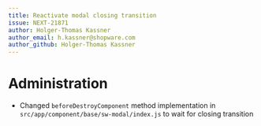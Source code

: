 ```yaml
---
title: Reactivate modal closing transition
issue: NEXT-21871
author: Holger-Thomas Kassner
author_email: h.kassner@shopware.com
author_github: Holger-Thomas Kassner
---
```

# Administration
* Changed `beforeDestroyComponent` method implementation in `src/app/component/base/sw-modal/index.js` to wait for closing transition
